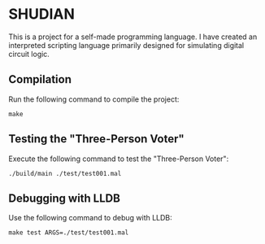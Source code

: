 # SHUDIAN
This is a project for a self-made programming language.
I have created an interpreted scripting language primarily designed for simulating digital circuit logic.

## Compilation
Run the following command to compile the project:
```
make
```

## Testing the "Three-Person Voter"
Execute the following command to test the "Three-Person Voter":
```
./build/main ./test/test001.mal
```

## Debugging with LLDB
Use the following command to debug with LLDB:
```
make test ARGS=./test/test001.mal
```